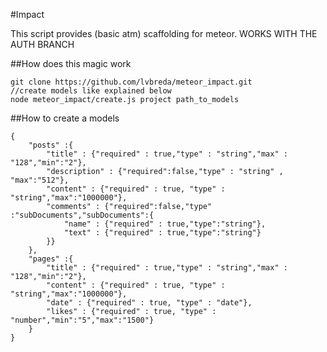 #Impact

This script provides (basic atm) scaffolding for meteor. 
WORKS WITH THE AUTH BRANCH

##How does this magic work

    git clone https://github.com/lvbreda/meteor_impact.git 
    //create models like explained below
    node meteor_impact/create.js project path_to_models

##How to create a models

    {
        "posts" :{
            "title" : {"required" : true,"type" : "string","max" : "128","min":"2"},
            "description" : {"required":false,"type" : "string" , "max":"512"},
            "content" : {"required" : true, "type" : "string","max":"1000000"},
            "comments" : {"required":false,"type" :"subDocuments","subDocuments":{
                "name" : {"required" : true,"type":"string"},
                "text" : {"required" : true,"type":"string"}
            }}
        },
        "pages" :{
            "title" : {"required" : true,"type" : "string","max" : "128","min":"2"},
            "content" : {"required" : true, "type" : "string","max":"1000000"},
            "date" : {"required" : true, "type" : "date"},
            "likes" : {"required" : true, "type" : "number","min":"5","max":"1500"}
        }
    }
